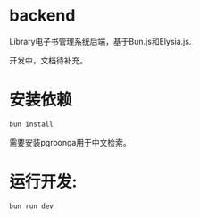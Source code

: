 # backend
Library电子书管理系统后端，基于Bun.js和Elysia.js.

开发中，文档待补充。

# 安装依赖
```bash
bun install
```
需要安装pgroonga用于中文检索。
# 运行开发:

```bash
bun run dev
```

